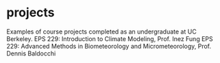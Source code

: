 # projects
Examples of course projects completed as an undergraduate at UC Berkeley.
EPS 229: Introduction to Climate Modeling, Prof. Inez Fung
EPS 229: Advanced Methods in Biometeorology and Micrometeorology, Prof. Dennis Baldocchi
